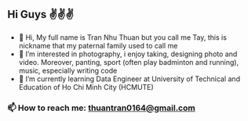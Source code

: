## Hi Guys ✌️✌️✌️
- 👋 Hi, My full name is Tran Nhu Thuan but you call me Tay, this is nickname that my paternal family used to call me
- 👀 I’m interested in photography, i enjoy taking, designing photo and video. Moreover, panting, sport (often play badminton and running), music, especially writing code
- 🌱 I’m currently learning Data Engineer at University of Technical and Education of Ho Chi Minh City (HCMUTE)
### 📫 How to reach me: thuantran0164@gmail.com
<!---
taytran1510/taytran1510 is a ✨ special ✨ repository because its `README.md` (this file) appears on your GitHub profile.
You can click the Preview link to take a look at your changes.
--->
